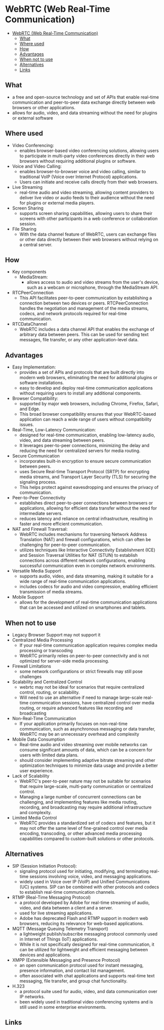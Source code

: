 # WebRTC (Web Real-Time Communication)

- [WebRTC (Web Real-Time Communication)](#webrtc--web-real-time-communication-)
    * [What](#what)
    * [Where used](#where-used)
    * [How](#how)
    * [Advantages](#advantages)
    * [When not to use](#when-not-to-use)
    * [Alternatives](#alternatives)
    * [Links](#links)


## What 

- a free and open-source technology and set of APIs that enable real-time communication and peer-to-peer data exchange directly between web browsers or other applications. 
- allows for audio, video, and data streaming without the need for plugins or external software

## Where used 

- Video Conferencing: 
  - enables browser-based video conferencing solutions, allowing users to participate in multi-party video conferences directly in their web browsers without requiring additional plugins or software.
- Voice and Video Calling: 
  - enables browser-to-browser voice and video calling, similar to traditional VoIP (Voice over Internet Protocol) applications. 
  - Users can initiate and receive calls directly from their web browsers.
- Live Streaming
  - real-time audio and video streaming, allowing content providers to deliver live video or audio feeds to their audience without the need for plugins or external media players.
- Screen Sharing
  - supports screen sharing capabilities, allowing users to share their screens with other participants in a web conference or collaboration session.
- File Sharing
  - With the data channel feature of WebRTC, users can exchange files or other data directly between their web browsers without relying on a central server.

## How 

- Key components 
  - MediaStream: 
    - allows access to audio and video streams from the user's device, such as a webcam or microphone, through the MediaStream API.
- RTCPeerConnection
  - This API facilitates peer-to-peer communication by establishing a connection between two devices or peers. RTCPeerConnection handles the negotiation and management of the media streams, codecs, and network protocols required for real-time communication.
- RTCDataChannel
  - WebRTC includes a data channel API that enables the exchange of arbitrary data between peers. This can be used for sending text messages, file transfer, or any other application-level data.

## Advantages
- Easy Implementation: 
  - provides a set of APIs and protocols that are built directly into modern web browsers, eliminating the need for additional plugins or software installations. 
  - easy to develop and deploy real-time communication applications without requiring users to install any additional components.
- Browser Compatibility: 
  - supported by major web browsers, including Chrome, Firefox, Safari, and Edge. 
  - This broad browser compatibility ensures that your WebRTC-based application can reach a wide range of users without compatibility issues.
- Real-Time, Low-Latency Communication:
  - designed for real-time communication, enabling low-latency audio, video, and data streaming between peers. 
  - It leverages peer-to-peer connections, minimizing the delay and reducing the need for centralized servers for media routing.
- Secure Communication
  - incorporates built-in encryption to ensure secure communication between peers.
  - uses Secure Real-time Transport Protocol (SRTP) for encrypting media streams, and Transport Layer Security (TLS) for securing the signaling process.
  - This helps protect against eavesdropping and ensures the privacy of communication.
- Peer-to-Peer Connectivity
  - establishes direct peer-to-peer connections between browsers or applications, allowing for efficient data transfer without the need for intermediate servers. 
  - reduces latency and reliance on central infrastructure, resulting in faster and more efficient communication.
- NAT and Firewall Traversal:
  - WebRTC includes mechanisms for traversing Network Address Translation (NAT) and firewall configurations, which can often be challenging for peer-to-peer communication.
  - utilizes techniques like Interactive Connectivity Establishment (ICE) and Session Traversal Utilities for NAT (STUN) to establish connections across different network configurations, enabling successful communication even in complex network environments.
- Versatile Media Support
  - supports audio, video, and data streaming, making it suitable for a wide range of real-time communication applications. 
  - includes codecs for audio and video compression, enabling efficient transmission of media streams.
- Mobile Support
  - allows for the development of real-time communication applications that can be accessed and utilized on smartphones and tablets.

## When not to use

- Legacy Browser Support may not support it
- Centralized Media Processing
  - If your real-time communication application requires complex media processing or transcoding
  - WebRTC primarily relies on peer-to-peer connectivity and is not optimized for server-side media processing. 
- Firewall Limitations
  - some network configurations or strict firewalls may still pose challenges
- Scalability and Centralized Control
  - webrtc may not be ideal for scenarios that require centralized control, routing, or scalability. 
  - Will need to use an alternative if need to manage large-scale real-time communication sessions, have centralized control over media routing, or require advanced features like recording and broadcasting
- Non-Real-Time Communication
  - If your application primarily focuses on non-real-time communication, such as asynchronous messaging or data transfer, WebRTC may be an unnecessary overhead and complexity
- Mobile Data Consumption
  - Real-time audio and video streaming over mobile networks can consume significant amounts of data, which can be a concern for users with limited data plans. 
  - should consider implementing adaptive bitrate streaming and other optimization techniques to minimize data usage and provide a better user experience.
- Lack of Scalability
  - WebRTC's peer-to-peer nature may not be suitable for scenarios that require large-scale, multi-party communication or centralized control.
  - Managing a large number of concurrent connections can be challenging, and implementing features like media routing, recording, and broadcasting may require additional infrastructure and complexity.
- Limited Media Control
  - WebRTC provides a standardized set of codecs and features, but it may not offer the same level of fine-grained control over media encoding, transcoding, or other advanced media processing capabilities compared to custom-built solutions or other protocols.

  
## Alternatives 

- SIP (Session Initiation Protocol): 
  - signaling protocol used for initiating, modifying, and terminating real-time sessions involving voice, video, and messaging applications.
  - widely used in Voice over IP (VoIP) and Unified Communications (UC) systems. SIP can be combined with other protocols and codecs to establish real-time communication channels.
- RTMP (Real-Time Messaging Protocol)
  - a protocol developed by Adobe for real-time streaming of audio, video, and data between a client and a server.
  - used for live streaming applications. 
  - Adobe has deprecated Flash and RTMP support in modern web browsers, reducing its relevance for web-based applications.
- MQTT (Message Queuing Telemetry Transport)
  - a lightweight publish/subscribe messaging protocol commonly used in Internet of Things (IoT) applications.
  - While it is not specifically designed for real-time communication, it can be utilized for lightweight and efficient messaging between devices and applications.
- XMPP (Extensible Messaging and Presence Protocol)
  - an open communication protocol used for instant messaging, presence information, and contact list management. 
  - often associated with chat applications and supports real-time text messaging, file transfer, and group chat functionality.
- H.323
  - a protocol suite used for audio, video, and data communication over IP networks. 
  - been widely used in traditional video conferencing systems and is still used in some enterprise environments.

## Links 